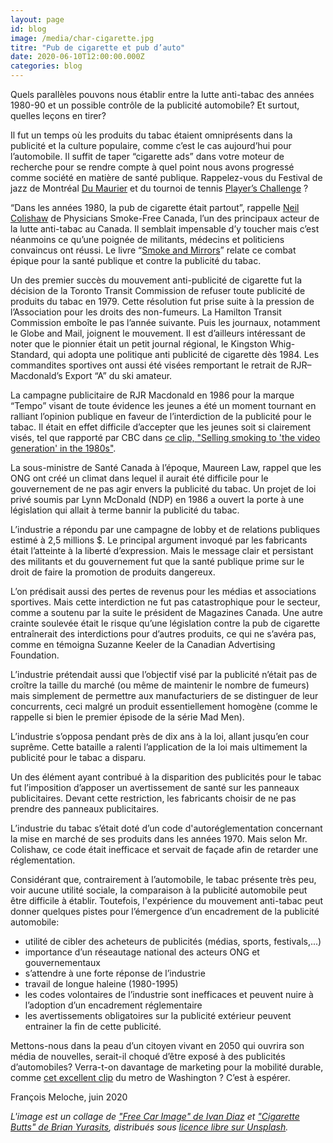 ```yaml
---
layout: page
id: blog
image: /media/char-cigarette.jpg
titre: "Pub de cigarette et pub d’auto"
date: 2020-06-10T12:00:00.000Z
categories: blog
---
```


Quels parallèles pouvons nous établir entre la lutte anti-tabac des années 1980-90 et un possible contrôle de la publicité automobile? Et surtout, quelles leçons en tirer?

Il fut un temps où les produits du tabac étaient omniprésents dans la publicité et la culture populaire, comme c’est le cas aujourd’hui pour l’automobile. Il suffit de taper “cigarette ads” dans votre moteur de recherche pour se rendre compte à quel point nous avons progressé comme société en matière de santé publique. Rappelez-vous du Festival de jazz de Montréal [Du Maurier](https://cdn.shopify.com/s/files/1/0056/7532/products/MC118_-_Montreal_Jazz_Festival_-_Cat_yellow_grande.JPG?v=1560004188) et du tournoi de tennis [Player’s Challenge](https://www.ebay.com/itm/Players-Challenge-Tennis-Championships-August-3-11-1985-York-University-/112707118073) ?

“Dans les années 1980, la pub de cigarette était partout”, rappelle [Neil Colishaw](https://kickasscanadians.ca/neil-collishaw/) de Physicians Smoke-Free Canada, l’un des principaux acteur de la lutte anti-tabac au Canada. Il semblait impensable d’y toucher mais c’est néanmoins ce qu’une poignée de militants, médecins et politiciens convaincus ont réussi. Le livre “[Smoke and Mirrors](https://www.idrc.ca/en/book/smoke-mirrors-canadian-tobacco-war)” relate ce combat épique pour la santé publique et contre la publicité du tabac.

Un des premier succès du mouvement anti-publicité de cigarette fut la décision de la Toronto Transit Commission de refuser toute publicité de produits du tabac en 1979. Cette résolution fut prise suite à la pression de l’Association pour les droits des non-fumeurs. La Hamilton Transit Commission emboîte le pas l’année suivante. Puis les journaux, notamment le Globe and Mail, joignent le mouvement. Il est d’ailleurs intéressant de noter que le pionnier était un petit journal régional, le Kingston Whig-Standard, qui adopta une politique anti publicité de cigarette dès 1984. Les commandites sportives ont aussi été visées remportant le retrait de RJR–Macdonald’s Export “A” du ski amateur.

La campagne publicitaire de RJR Macdonald en 1986 pour la marque “Tempo” visant de toute évidence les jeunes a été un moment tournant en ralliant l’opinion publique en faveur de l’interdiction de la publicité pour le tabac. Il était en effet difficile d’accepter que les jeunes soit si clairement visés, tel que rapporté par CBC dans [ce clip, "Selling smoking to 'the video generation' in the 1980s"](https://www.cbc.ca/archives/selling-smoking-to-the-video-generation-in-the-1980s-1.4837465).

La sous-ministre de Santé Canada à l’époque, Maureen Law, rappel que les ONG ont créé un climat dans lequel il aurait été difficile pour le gouvernement de ne pas agir envers la publicité du tabac. Un projet de loi privé soumis par Lynn McDonald (NDP) en 1986 a ouvert la porte à une législation qui allait à terme bannir la publicité du tabac.

L’industrie a répondu par une campagne de lobby et de relations publiques estimé à 2,5 millions $. Le principal argument invoqué par les fabricants était l’atteinte à la liberté d’expression. Mais le message clair et persistant des militants et du gouvernement fut que la santé publique prime sur le droit de faire la promotion de produits dangereux.

L’on prédisait aussi des pertes de revenus pour les médias et associations sportives. Mais cette interdiction ne fut pas catastrophique pour le secteur, comme a soutenu par la suite le président de Magazines Canada. Une autre crainte soulevée était le risque qu’une législation contre la pub de cigarette entraînerait des interdictions pour d’autres produits, ce qui ne s’avéra pas, comme en témoigna Suzanne Keeler de la Canadian Advertising Foundation.

L’industrie prétendait aussi que l’objectif visé par la publicité n’était pas de croître la taille du marché (ou même de maintenir le nombre de fumeurs) mais simplement de permettre aux manufacturiers de se distinguer de leur concurrents, ceci malgré un produit essentiellement homogène (comme le rappelle si bien le premier épisode de la série Mad Men).

L’industrie s’opposa pendant près de dix ans à la loi, allant jusqu’en cour suprême. Cette bataille a ralenti l’application de la loi mais ultimement la publicité pour le tabac a disparu.

Un des élément ayant contribué à la disparition des publicités pour le tabac fut l’imposition d’apposer un avertissement de santé sur les panneaux publicitaires. Devant cette restriction, les fabricants choisir de ne pas prendre des panneaux publicitaires.

L’industrie du tabac s’était doté d’un code d'autoréglementation concernant la mise en marché de ses produits dans les années 1970. Mais selon Mr. Colishaw, ce code était inefficace et servait de façade afin de retarder une réglementation.

Considérant que, contrairement à l’automobile, le tabac présente très peu, voir aucune utilité sociale, la comparaison à la publicité automobile peut être difficile à établir. Toutefois, l'expérience du mouvement anti-tabac peut donner quelques pistes pour l’émergence d’un encadrement de la publicité automobile:

* utilité de cibler des acheteurs de publicités (médias, sports, festivals,...)
* importance d’un réseautage national des acteurs ONG et gouvernementaux
* s’attendre à une forte réponse de l’industrie
* travail de longue haleine (1980-1995)
* les codes volontaires de l’industrie sont inefficaces et peuvent nuire à l’adoption d’un encadrement réglementaire
* les avertissements obligatoires sur la publicité extérieur peuvent entrainer la fin de cette publicité.

Mettons-nous dans la peau d’un citoyen vivant en 2050 qui ouvrira son média de nouvelles, serait-il choqué d’être exposé à des publicités d’automobiles? Verra-t-on davantage de marketing pour la mobilité durable, comme [cet excellent clip](https://www.youtube.com/watch?time_continue=15&v=UW41gztWML8&feature=emb_logo) du metro de Washington ? C’est à espérer.

François Meloche, juin 2020

_L'image est un collage de ["Free Car Image" de Ivan Diaz](https://unsplash.com/photos/-9U-msdVt1Y) et ["Cigarette Butts" de Brian Yurasits](https://unsplash.com/photos/zbVngERQBUk), distribués sous [licence libre sur Unsplash](https://unsplash.com/license)._
